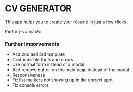 # CV GENERATOR

This app helps you to create your résumé in just a few clicks

Partially complete

### Further Imporvements
- Add 2nd and 3rd template
- Customizable fonts and colors
- Use normal form instead of a modal
- Add remove button on the main page instead of the modal
- Responsiveness
- Fix list markers not showing up in the correct spot
- Fix console errors
